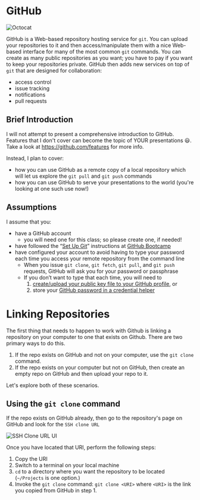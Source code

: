 # GitHub

![Octocat](https://github.com/kenbod/markdown_github_01/blob/master/resources/Octocat.png "GitHub's Mascot")

GitHub is a Web-based repository hosting service for `git`. You can upload your repositories to it and then
access/manipulate them with a nice Web-based interface for many of the most common `git` commands. You
can create as many public repositories as you want; you have to pay if you want to keep your repositories private.
GitHub then adds new services on top of `git` that are designed for collaboration:

* access control
* issue tracking
* notifications
* pull requests

## Brief Introduction

I will not attempt to present a comprehensive introduction to GitHub. Features that I don't cover can become the topic of YOUR presentations :smiley:. Take a look at <https://github.com/features> for more info.

Instead, I plan to cover:

* how you can use GitHub as a remote copy of a local repository which will let us explore the `git pull` and `git push` commands
* how you can use GitHub to serve your presentations to the world (you're looking at one such use now!)

## Assumptions

I assume that you:

* have a GitHub account
    * you will need one for this class; so please create one, if needed!
* have followed the <q>[Set Up Git](https://help.github.com/articles/set-up-git/)</q> instructions at [GitHub Bootcamp](https://help.github.com/categories/bootcamp/)
* have configured your account to avoid having to type your password each time you access your remote repository from the command line
    * When you issue `git clone`, `git fetch`, `git pull`, and `git push` requests, GitHub will ask you for your password or passphrase
    * If you don’t want to type that each time, you will need to
        1. [create/upload your public key file to your GitHub profile](https://help.github.com/articles/generating-ssh-keys/), or
        2. store your [GitHub password in a credential helper](https://help.github.com/articles/caching-your-github-password-in-git/)

# Linking Repositories

The first thing that needs to happen to work with Github is linking a repository on your computer to one that exists on Github. There are two primary ways to do this.

1. If the repo exists on GitHub and not on your computer, use the `git clone` command.
2. If the repo exists on your computer but not on GitHub, then create an empty repo on GitHub and then upload your repo to it.

Let's explore both of these scenarios.

## Using the `git clone` command

If the repo exists on GitHub already, then go to the repository's page on GitHub and look for the `SSH clone URL`

![SSH Clone URL UI](https://github.com/kenbod/markdown_github_01/blob/master/resources/GitCloneURI.png "URI for git clone")

Once you have located that URI, perform the following steps:

1. Copy the URI
2. Switch to a terminal on your local machine
3. `cd` to a directory where you want the repository to be located (`~/Projects` is one option.)
4. Invoke the `git clone` command: `git clone <URI>` where `<URI>` is the link you copied from GitHub in step 1.


